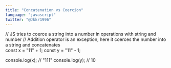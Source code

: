 ```yaml
---
title: "Concatenation vs Coercion"
language: "javascript"
twitter: "@Jkkr1996"
---
```

// JS tries to coerce a string into a number in operations with string and number
// Addition operator is an exception, here it coerces the number into a string and concatenates   
const x = "11" + 1;
const y = "11" - 1;

console.log(x); // "111"
console.log(y); // 10
